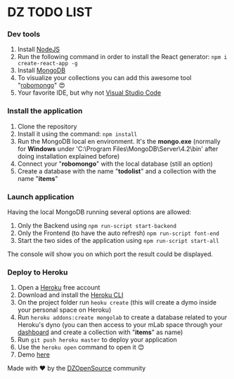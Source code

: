 
  

# DZ TODO LIST

### Dev tools
1. Install [NodeJS](https://nodejs.org/en/download/)
2. Run the following command in order to install the React generator:
 `npm i create-react-app -g`
3. Install [MongoDB](https://docs.mongodb.com/manual/tutorial/install-mongodb-on-windows/)
4. To visualize your collections you can add this awesome tool "[robomongo](https://robomongo.org/)" :heart_eyes:
5. Your favorite IDE, but why not [Visual Studio Code](https://code.visualstudio.com/download)

### Install the application
1. Clone the repository
2. Install it using the command:
`npm install`
3. Run the MongoDB local en environment. It's the **mongo.exe** (normally for **Windows** under 'C:\Program Files\MongoDB\Server\4.2\bin' after doing installation explained before)
4. Connect your "**robomongo**" with the local database (still an option)
5. Create a database with the name "**todolist**" and a collection with the name "**items**"

### Launch application
Having the local MongoDB running several options are allowed:

 1. Only the Backend using `npm run-script start-backend`
 2. Only the Frontend (to have the auto refresh) `npm run-script font-end`
 3.  Start the two sides of the application using `npm run-script start-all`
 
The console will show you on which port the result could be displayed.

### Deploy to Heroku
1. Open a [Heroku](https://www.heroku.com/) free account
2. Download and install the [Heroku CLI](https://devcenter.heroku.com/articles/heroku-cli)
3. On the project folder run `heoku create` (this will create a dymo inside your personal space on Heroku)
4. Run `heroku addons:create mongolab` to create a database related to your Heroku's dyno (you can then access to your mLab space through your [dashboard](https://dashboard.heroku.com/apps) and create a collection with "**items**" as name)
5. Run `git push heroku master` to deploy your application
6. Use the `heroku open` command to open it :blush:
7. Demo [here](https://mighty-meadow-84139.herokuapp.com/)

Made with :heart: by the [DZOpenSource](https://github.com/DZOpenSource) community